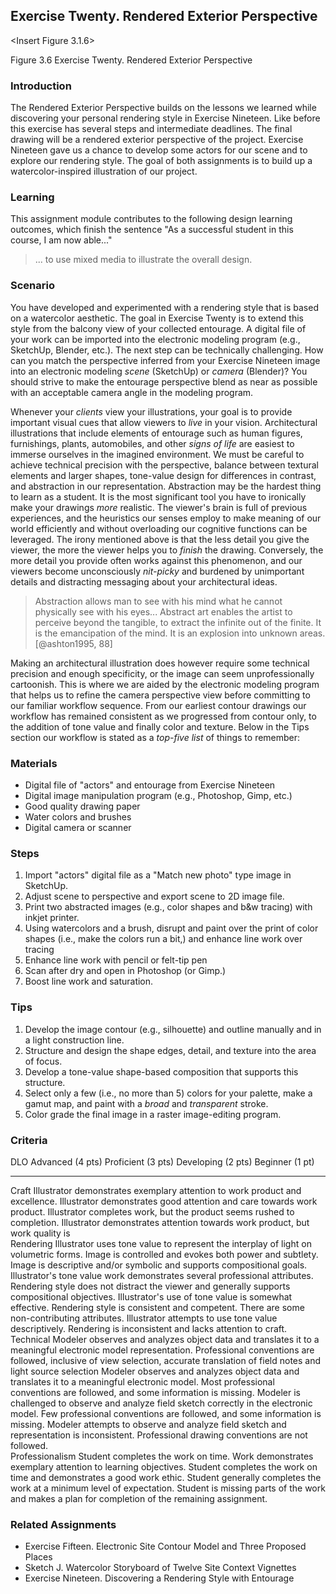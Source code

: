 ## Exercise Twenty. Rendered Exterior Perspective

<Insert Figure 3.1.6>

Figure 3.6 Exercise Twenty. Rendered Exterior Perspective

### Introduction

The Rendered Exterior Perspective builds on the lessons we learned while discovering your personal rendering style in Exercise Nineteen. Like before this exercise has several steps and intermediate deadlines. The final drawing will be a rendered exterior perspective of the project. Exercise Nineteen gave us a chance to develop some actors for our scene and to explore our rendering style. The goal of both assignments is to build up a watercolor-inspired illustration of our project.

### Learning

This assignment module contributes to the following design learning outcomes, which finish the sentence "As a successful student in this course, I am now able..."

> ... to use mixed media to illustrate the overall design.

### Scenario

You have developed and experimented with a rendering style that is based on a watercolor aesthetic. The goal in Exercise Twenty is to extend this style from the balcony view of your collected entourage. A digital file of your work can be imported into the electronic modeling program (e.g., SketchUp, Blender, etc.). The next step can be technically challenging. How can you match the perspective inferred from your Exercise Nineteen image into an electronic modeling *scene* (SketchUp) or *camera* (Blender)? You should strive to make the entourage perspective blend as near as possible with an acceptable camera angle in the modeling program.

Whenever your *clients* view your illustrations, your goal is to provide important visual cues that allow viewers to *live* in your vision. Architectural illustrations that include elements of entourage such as human figures, furnishings, plants, automobiles, and other *signs of life* are easiest to immerse ourselves in the imagined environment. We must be careful to achieve technical precision with the perspective, balance between textural elements and larger shapes, tone-value design for differences in contrast, and abstraction in our representation. Abstraction may be the hardest thing to learn as a student. It is the most significant tool you have to ironically make your drawings *more* realistic. The viewer's brain is full of previous experiences, and the heuristics our senses employ to make meaning of our world efficiently and without overloading our cognitive functions can be leveraged. The irony mentioned above is that the less detail you give the viewer, the more the viewer helps you to *finish* the drawing. Conversely, the more detail you provide often works against this phenomenon, and our viewers become unconsciously *nit-picky* and burdened by unimportant details and distracting messaging about your architectural ideas.

> Abstraction allows man to see with his mind what he cannot physically see with his eyes... Abstract art enables the artist to perceive beyond the tangible, to extract the infinite out of the finite. It is the emancipation of the mind. It is an explosion into unknown areas. [@ashton1995, 88]

Making an architectural illustration does however require some technical precision and enough specificity, or the image can seem unprofessionally cartoonish. This is where we are aided by the electronic modeling program that helps us to refine the camera perspective view before committing to our familiar workflow sequence. From our earliest contour drawings our workflow has remained consistent as we progressed from contour only, to the addition of tone value and finally color and texture. Below in the Tips section our workflow is stated as a *top-five list* of things to remember:

### Materials

* Digital file of "actors" and entourage from Exercise Nineteen
* Digital image manipulation program (e.g., Photoshop, Gimp, etc.)
* Good quality drawing paper
* Water colors and brushes
* Digital camera or scanner

### Steps

1. Import "actors" digital file as a "Match new photo" type image in SketchUp.
1. Adjust scene to perspective and export scene to 2D image file.
1. Print two abstracted images (e.g., color shapes and b&w tracing) with inkjet printer.
1. Using watercolors and a brush, disrupt and paint over the print of color shapes (i.e., make the colors run a bit,) and enhance line work over tracing
1. Enhance line work with pencil or felt-tip pen
1. Scan after dry and open in Photoshop (or Gimp.)
1. Boost line work and saturation.

### Tips

1. Develop the image contour (e.g., silhouette) and outline manually and in a light construction line.
1. Structure and design the shape edges, detail, and texture into the area of focus.
1. Develop a tone-value shape-based composition that supports this structure.
1. Select only a few (i.e., no more than 5) colors for your palette, make a gamut map, and paint with a *broad* and *transparent* stroke.
1. Color grade the final image in a raster image-editing program.

### Criteria

  DLO               Advanced (4 pts)                                                                                                                                                                                                                                  Proficient (3 pts)                                                                                                                                                           Developing (2 pts)                                                                                                                                                         Beginner (1 pt)                                                                                                                               
  ----------------- ------------------------------------------------------------------------------------------------------------------------------------------------------------------------------------------------------------------------------------------------- ---------------------------------------------------------------------------------------------------------------------------------------------------------------------------- -------------------------------------------------------------------------------------------------------------------------------------------------------------------------- --------------------------------------------------------------------------------------------------------------------------------------------- --
  Craft             Illustrator demonstrates exemplary attention to work product and excellence.                                                                                                                                                                      Illustrator demonstrates good attention and care towards work product.                                                                                                       Illustrator completes work, but the product seems rushed to completion.                                                                                                    Illustrator demonstrates attention towards work product, but work quality is                                                                  
  Rendering         Illustrator uses tone value to represent the interplay of light on volumetric forms. Image is controlled and evokes both power and subtlety. Image is descriptive and/or symbolic and supports compositional goals.                               Illustrator\'s tone value work demonstrates several professional attributes. Rendering style does not distract the viewer and generally supports compositional objectives.   Illustrator\'s use of tone value is somewhat effective. Rendering style is consistent and competent. There are some non-contributing attributes.                           Illustrator attempts to use tone value descriptively. Rendering is inconsistent and lacks attention to craft.                                 
  Technical         Modeler observes and analyzes object data and translates it to a meaningful electronic model representation. Professional conventions are followed, inclusive of view selection, accurate translation of field notes and light source selection   Modeler observes and analyzes object data and translates it to a meaningful electronic model. Most professional conventions are followed, and some information is missing.   Modeler is challenged to observe and analyze field sketch correctly in the electronic model. Few professional conventions are followed, and some information is missing.   Modeler attempts to observe and analyze field sketch and representation is inconsistent. Professional drawing conventions are not followed.   
  Professionalism   Student completes the work on time. Work demonstrates exemplary attention to learning objectives.                                                                                                                                                 Student completes the work on time and demonstrates a good work ethic.                                                                                                       Student generally completes the work at a minimum level of expectation.                                                                                                    Student is missing parts of the work and makes a plan for completion of the remaining assignment.                                             

### Related Assignments
* Exercise Fifteen. Electronic Site Contour Model and Three Proposed Places
* Sketch J. Watercolor Storyboard of Twelve Site Context Vignettes
* Exercise Nineteen. Discovering a Rendering Style with Entourage
